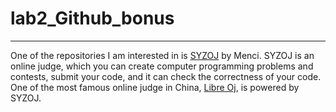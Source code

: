 # lab2_Github_bonus

---
One of the repositories I am interested in is [SYZOJ](https://github.com/syzoj/syzoj) by Menci. SYZOJ is an online judge, which you can create computer programming problems and contests, submit your code, and it can check the correctness of your code. One of the most famous online judge in China, [Libre Oj](https://loj.ac/), is powered by SYZOJ.
